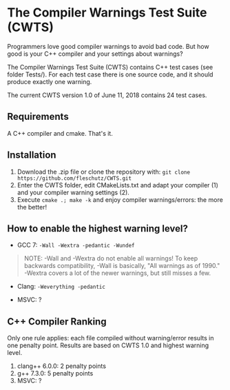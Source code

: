 The Compiler Warnings Test Suite (CWTS)
=======================================

Programmers love good compiler warnings to avoid bad code. But how good is your C++ compiler and your settings about warnings?

The Compiler Warnings Test Suite (CWTS) contains C++ test cases (see folder Tests/). For each test case there is one source code, and it should produce exactly one warning.

The current CWTS version 1.0 of June 11, 2018 contains 24 test cases.

Requirements
------------
A C++ compiler and cmake. That's it.

Installation 
-------------

1. Download the .zip file or clone the repository with:
   `git clone https://github.com/fleschutz/CWTS.git`
2. Enter the CWTS folder, edit CMakeLists.txt and adapt your compiler (1) and your compiler warning settings (2).
3. Execute `cmake .; make -k` and enjoy compiler warnings/errors: the more the better! 

How to enable the highest warning level?
----------------------------------------

* GCC 7: `-Wall -Wextra -pedantic -Wundef`
> NOTE: -Wall and -Wextra do not enable all warnings! To keep backwards compatibility, -Wall is basically, "All warnings as of 1990." -Wextra covers a lot of the newer warnings, but still misses a few.

* Clang: `-Weverything -pedantic`

* MSVC: ?

C++ Compiler Ranking 
--------------------

Only one rule applies: each file compiled without warning/error results in one penalty point. Results are based on CWTS 1.0 and highest warning level.

1. clang++ 6.0.0: 2 penalty points
2. g++ 7.3.0: 5 penalty points
3. MSVC: ?


